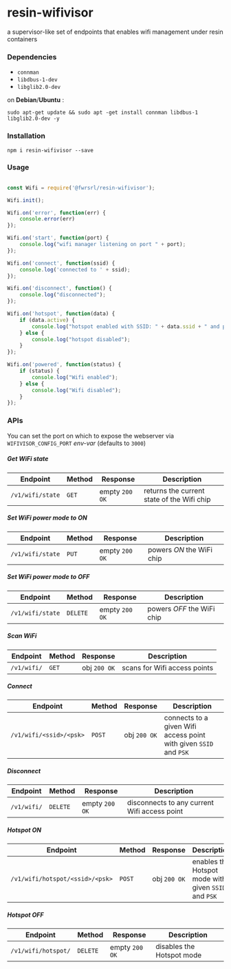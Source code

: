 # resin-wifivisor
a supervisor-like set of endpoints that enables wifi management under resin containers

### Dependencies

* `connman`
* `libdbus-1-dev`
* `libglib2.0-dev`

on **Debian**/**Ubuntu** :

`sudo apt-get update && sudo apt -get install connman libdbus-1 libglib2.0-dev -y`

### Installation

`npm i resin-wifivisor --save`

### Usage

```javascript

const Wifi = require('@fwrsrl/resin-wifivisor');

Wifi.init();

Wifi.on('error', function(err) {
    console.error(err)
});

Wifi.on('start', function(port) {
    console.log("wifi manager listening on port " + port);
});

Wifi.on('connect', function(ssid) {
    console.log('connected to ' + ssid);
});

Wifi.on('disconnect', function() {
    console.log("disconnected");
});

Wifi.on('hotspot', function(data) {
    if (data.active) {
        console.log("hotspot enabled with SSID: " + data.ssid + " and passphrase: " + data.psk);
    } else {
        console.log("hotspot disabled");
    }
});

Wifi.on('powered', function(status) {
    if (status) {
        console.log("Wifi enabled");
    } else {
        console.log("Wifi disabled");
    }
});

```

### APIs

You can set the port on which to expose the webserver via `WIFIVISOR_CONFIG_PORT` *env-var* (defaults to `3000`)

##### Get WiFi state

Endpoint | Method | Response | Description
------------ | ------------- | ------------- | -------------
`/v1/wifi/state` | `GET` | empty `200 OK` | returns the current state of the Wifi chip

##### Set WiFi power mode to ON

Endpoint | Method | Response | Description
------------ | ------------- | ------------- | -------------
`/v1/wifi/state` | `PUT` | empty `200 OK` | powers *ON* the WiFi chip

##### Set WiFi power mode to OFF

Endpoint | Method | Response | Description
------------ | ------------- | ------------- | -------------
`/v1/wifi/state` | `DELETE` | empty `200 OK` | powers *OFF* the WiFi chip

##### Scan WiFi

Endpoint | Method | Response | Description
------------ | ------------- | ------------- | -------------
`/v1/wifi/` | `GET` | obj `200 OK` | scans for Wifi access points

##### Connect

Endpoint | Method | Response | Description
------------ | ------------- | ------------- | -------------
`/v1/wifi/<ssid>/<psk>` | `POST` | obj `200 OK` | connects to a given Wifi access point with given `SSID` and `PSK`

##### Disconnect

Endpoint | Method | Response | Description
------------ | ------------- | ------------- | -------------
`/v1/wifi/` | `DELETE` | empty `200 OK` | disconnects to any current Wifi access point

##### Hotspot ON

Endpoint | Method | Response | Description
------------ | ------------- | ------------- | -------------
`/v1/wifi/hotspot/<ssid>/<psk>` | `POST` | obj `200 OK` | enables the Hotspot mode with given `SSID` and `PSK`

##### Hotspot OFF

Endpoint | Method | Response | Description
------------ | ------------- | ------------- | -------------
`/v1/wifi/hotspot/` | `DELETE` | empty `200 OK` | disables the Hotspot mode
